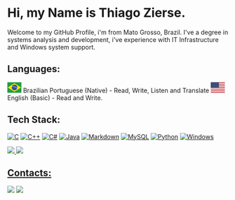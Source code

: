 # Hi, my Name is Thiago Zierse.

Welcome to my GitHub Profile, i'm from Mato Grosso, Brazil. 
I've a degree in systems analysis and development, i've experience with IT Infrastructure and Windows system support.

## Languages:
<img src="https://github.com/lipis/flag-icons/raw/refs/heads/main/flags/4x3/br.svg" width="32"></img> Brazilian Portuguese (Native) - Read, Write, Listen and Translate
<img src="https://github.com/lipis/flag-icons/raw/refs/heads/main/flags/4x3/us.svg" width="32"></img> English (Basic) - Read and Write.
## Tech Stack: 
[![C](https://img.shields.io/badge/C-00599C?logo=c&logoColor=white)](#)
[![C++](https://img.shields.io/badge/C++-%2300599C.svg?logo=c%2B%2B&logoColor=white)](#)
[![C#](https://custom-icon-badges.demolab.com/badge/C%23-%23239120.svg?logo=cshrp&logoColor=white)](#)
[![Java](https://img.shields.io/badge/Java-%23ED8B00.svg?logo=openjdk&logoColor=white)](#)
[![Markdown](https://img.shields.io/badge/Markdown-%23000000.svg?logo=markdown&logoColor=white)](#)
[![MySQL](https://img.shields.io/badge/MySQL-4479A1?logo=mysql&logoColor=fff)](#)
[![Python](https://img.shields.io/badge/Python-3776AB?logo=python&logoColor=fff)](#)
[![Windows](https://custom-icon-badges.demolab.com/badge/Windows-0078D6?logo=windows11&logoColor=white)](#)


<div>
<a href="https://github.com/Zierse">
<img loading="lazy" height="180em" src="https://github-readme-stats.vercel.app/api/top-langs/?username=zierse&layout=compact&langs_count=7&theme=dracula"/>
<img loading="lazy" height="180em" src="https://github-readme-stats.vercel.app/api?username=zierse&show_icons=true&theme=dracula&include_all_commits=true&count_private=true"/>
</div>
  
## Contacts:
<div>
<a href="https://instagram.com/zierse.exe" target="_blank"><img loading="lazy" src="https://img.shields.io/badge/-Instagram-%23E4405F?style=for-the-badge&logo=instagram&logoColor=white" target="_blank"></a>
<a href="https://www.linkedin.com/in/thiago-zierse-15704a18a" target="_blank"><img loading="lazy" src="https://img.shields.io/badge/-LinkedIn-%230077B5?style=for-the-badge&logo=linkedin&logoColor=white" target="_blank"></a>  
</div>
